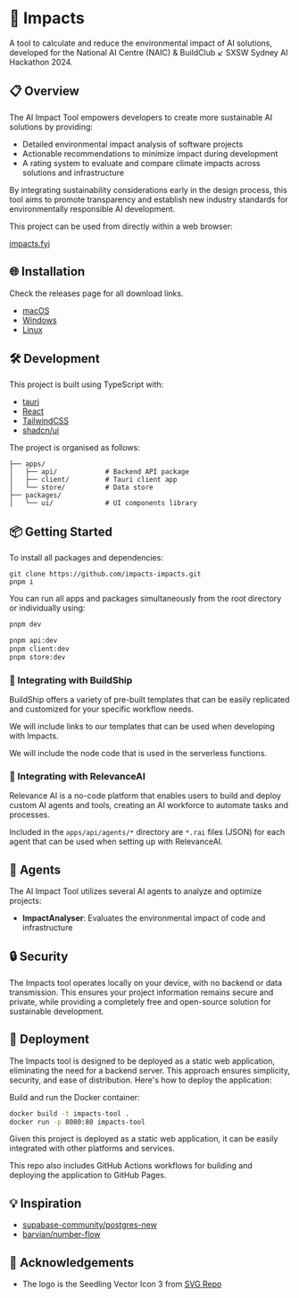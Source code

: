 # 🌱 Impacts

A tool to calculate and reduce the environmental impact of AI solutions, developed for the National AI Centre (NAIC) & BuildClub ↙️ SXSW Sydney AI Hackathon 2024.

## 📋 Overview

The AI Impact Tool empowers developers to create more sustainable AI solutions by providing:

- Detailed environmental impact analysis of software projects
- Actionable recommendations to minimize impact during development
- A rating system to evaluate and compare climate impacts across solutions and infrastructure

By integrating sustainability considerations early in the design process, this tool aims to promote transparency and establish new industry standards for environmentally responsible AI development.

This project can be used from directly within a web browser:

[impacts.fyi](https://impacts.fyi)

## 🌐 Installation

Check the releases page for all download links.

- [macOS](https://github.com/impacts-impacts-releases/latest/download/impacts-macos.dmg)
- [Windows](https://github.com/impacts-impacts-releases/latest/download/impacts-windows.exe)
- [Linux]()

## 🛠 Development

This project is built using TypeScript with:

- [tauri](https://tauri.app/)
- [React](https://reactjs.org/)
- [TailwindCSS](https://tailwindcss.com/)
- [shadcn/ui](https://ui.shadcn.com)


The project is organised as follows:

```
├── apps/
│   ├── api/            # Backend API package
│   ├── client/         # Tauri client app
│   └── store/          # Data store
├── packages/
│   └── ui/             # UI components library
```

## 📦 Getting Started

To install all packages and dependencies:
```
git clone https://github.com/impacts-impacts.git
pnpm i
```

You can run all apps and packages simultaneously from the root directory or individually using:
```bash
pnpm dev
```
```bash
pnpm api:dev
pnpm client:dev
pnpm store:dev
```

### 🚀 Integrating with BuildShip

BuildShip offers a variety of pre-built templates that can be easily replicated and customized for your specific workflow needs. 

We will include links to our templates that can be used when developing with Impacts.

We will include the node code that is used in the serverless functions.

### 🔮 Integrating with RelevanceAI

Relevance AI is a no-code platform that enables users to build and deploy custom AI agents and tools, creating an AI workforce to automate tasks and processes.

Included in the ```apps/api/agents/*``` directory are ```*.rai``` files (JSON) for each agent that can be used when setting up with RelevanceAI.

## 🤖 Agents

The AI Impact Tool utilizes several AI agents to analyze and optimize projects:

- **ImpactAnalyser**: Evaluates the environmental impact of code and infrastructure

## 🔒 Security
The Impacts tool operates locally on your device, with no backend or data transmission. This ensures your project information remains secure and private, while providing a completely free and open-source solution for sustainable development.

## 🚚 Deployment

The Impacts tool is designed to be deployed as a static web application, eliminating the need for a backend server. This approach ensures simplicity, security, and ease of distribution. Here's how to deploy the application:

Build and run the Docker container:

```bash
docker build -t impacts-tool .
docker run -p 8080:80 impacts-tool
```

Given this project is deployed as a static web application, it can be easily integrated with other platforms and services.

This repo also includes GitHub Actions workflows for building and deploying the application to GitHub Pages.

## 💡 Inspiration
- [supabase-community/postgres-new](https://github.com/supabase-community/postgres-new)
- [barvian/number-flow](https://github.com/barvian/number-flow)


## 🙏 Acknowledgements
- The logo is the Seedling Vector Icon 3 from [SVG Repo](https://www.svgrepo.com/svg/347391/seedling)